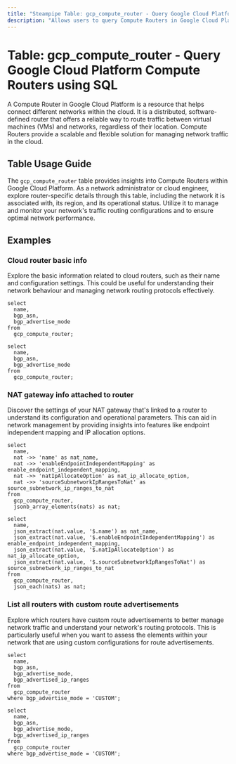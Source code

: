 ```yaml
---
title: "Steampipe Table: gcp_compute_router - Query Google Cloud Platform Compute Routers using SQL"
description: "Allows users to query Compute Routers in Google Cloud Platform, providing insights into the configuration and status of cloud routers within a project."
---
```


# Table: gcp_compute_router - Query Google Cloud Platform Compute Routers using SQL

A Compute Router in Google Cloud Platform is a resource that helps connect different networks within the cloud. It is a distributed, software-defined router that offers a reliable way to route traffic between virtual machines (VMs) and networks, regardless of their location. Compute Routers provide a scalable and flexible solution for managing network traffic in the cloud.

## Table Usage Guide

The `gcp_compute_router` table provides insights into Compute Routers within Google Cloud Platform. As a network administrator or cloud engineer, explore router-specific details through this table, including the network it is associated with, its region, and its operational status. Utilize it to manage and monitor your network's traffic routing configurations and to ensure optimal network performance.

## Examples

### Cloud router basic info
Explore the basic information related to cloud routers, such as their name and configuration settings. This could be useful for understanding their network behaviour and managing network routing protocols effectively.

```sql+postgres
select
  name,
  bgp_asn,
  bgp_advertise_mode
from
  gcp_compute_router;
```

```sql+sqlite
select
  name,
  bgp_asn,
  bgp_advertise_mode
from
  gcp_compute_router;
```


### NAT gateway info attached to router
Discover the settings of your NAT gateway that's linked to a router to understand its configuration and operational parameters. This can aid in network management by providing insights into features like endpoint independent mapping and IP allocation options.

```sql+postgres
select
  name,
  nat ->> 'name' as nat_name,
  nat ->> 'enableEndpointIndependentMapping' as enable_endpoint_independent_mapping,
  nat ->> 'natIpAllocateOption' as nat_ip_allocate_option,
  nat ->> 'sourceSubnetworkIpRangesToNat' as source_subnetwork_ip_ranges_to_nat
from
  gcp_compute_router,
  jsonb_array_elements(nats) as nat;
```

```sql+sqlite
select
  name,
  json_extract(nat.value, '$.name') as nat_name,
  json_extract(nat.value, '$.enableEndpointIndependentMapping') as enable_endpoint_independent_mapping,
  json_extract(nat.value, '$.natIpAllocateOption') as nat_ip_allocate_option,
  json_extract(nat.value, '$.sourceSubnetworkIpRangesToNat') as source_subnetwork_ip_ranges_to_nat
from
  gcp_compute_router,
  json_each(nats) as nat;
```


### List all routers with custom route advertisements
Explore which routers have custom route advertisements to better manage network traffic and understand your network's routing protocols. This is particularly useful when you want to assess the elements within your network that are using custom configurations for route advertisements.

```sql+postgres
select
  name,
  bgp_asn,
  bgp_advertise_mode,
  bgp_advertised_ip_ranges
from
  gcp_compute_router
where bgp_advertise_mode = 'CUSTOM';
```

```sql+sqlite
select
  name,
  bgp_asn,
  bgp_advertise_mode,
  bgp_advertised_ip_ranges
from
  gcp_compute_router
where bgp_advertise_mode = 'CUSTOM';
```